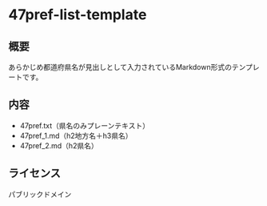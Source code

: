 # 47pref-list-template

## 概要
あらかじめ都道府県名が見出しとして入力されているMarkdown形式のテンプレートです。

## 内容
* 47pref.txt（県名のみプレーンテキスト）
* 47pref_1.md（h2地方名＋h3県名）
* 47pref_2.md（h2県名）

## ライセンス
パブリックドメイン
